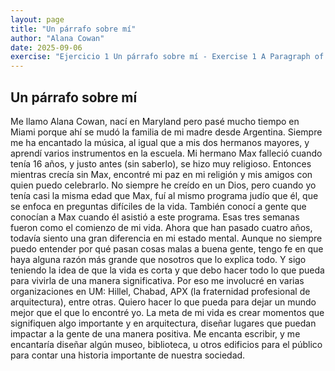 ```yaml
---
layout: page
title: "Un párrafo sobre mí"
author: "Alana Cowan"
date: 2025-09-06
exercise: "Ejercicio 1 Un párrafo sobre mí - Exercise 1 A Paragraph of Me"
---
```


## Un párrafo sobre mí

Me llamo Alana Cowan, nací en Maryland pero pasé mucho tiempo en Miami porque ahí se mudó la familia de mi madre desde Argentina. Siempre me ha encantado la música, al igual que a mis dos hermanos mayores, y aprendí varios instrumentos en la escuela. Mi hermano Max falleció cuando tenía 16 años, y justo antes (sin saberlo), se hizo muy religioso. Entonces mientras crecía sin Max, encontré mi paz en mi religión y mis amigos con quien puedo celebrarlo. No siempre he creído en un Dios, pero cuando yo tenía casi la misma edad que Max, fuí al mismo programa judío que él, que se enfoca en preguntas difíciles de la vida. También conocí a gente que conocían a Max cuando él asistió a este programa. Esas tres semanas fueron como el comienzo de mi vida. Ahora que han pasado cuatro años, todavía siento una gran diferencia en mi estado mental. Aunque no siempre puedo entender por qué pasan cosas malas a buena gente, tengo fe en que haya alguna razón más grande que nosotros que lo explica todo. Y sigo teniendo la idea de que la vida es corta y que debo hacer todo lo que pueda para vivirla de una manera significativa. Por eso me involucré en varias organizaciones en UM: Hillel, Chabad, APX (la fraternidad profesional de arquitectura), entre otras. Quiero hacer lo que pueda para dejar un mundo mejor que el que lo encontré yo. La meta de mi vida es crear momentos que signifiquen algo importante y en arquitectura, diseñar lugares que puedan impactar a la gente de una manera positiva. Me encanta escribir, y me encantaría diseñar algún museo, biblioteca, u otros edificios para el público para contar una historia importante de nuestra sociedad.
